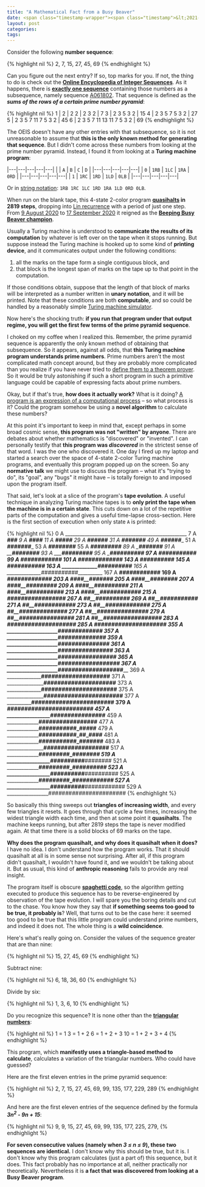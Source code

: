 ```yaml
---
title: "A Mathematical Fact from a Busy Beaver"
date: <span class="timestamp-wrapper"><span class="timestamp">&lt;2021-04-12 Mon&gt;</span></span>
layout: post
categories:
tags:
---
```

Consider the following **number sequence**:

{% highlight nil %}
2, 7, 15, 27, 45, 69
{% endhighlight %}

Can you figure out the next entry? If so, top marks for you. If not, the thing to do is check out the **[Online Encyclopedia of Integer Sequences](https://oeis.org/)**. As it happens, there is **[exactly one sequence](https://oeis.org/search?q=2%2C7%2C15%2C27%2C45%2C69)** containing those numbers as a subsequence, namely sequence [A061802](https://oeis.org/A061802). That sequence is defined as the ***sums of the rows of a certain prime number pyramid***:

{% highlight nil %}
1 |                2                |  2
2 |             2  3  2             |  7
3 |          2  3  5  3  2          | 15
4 |       2  3  5  7  5  3  2       | 27
5 |    2  3  5  7 11  7  5  3  2    | 45
6 | 2  3  5  7 11 13 11  7  5  3  2 | 69
{% endhighlight %}

The OEIS doesn't have any other entries with that subsequence, so it is not unreasonable to assume that **this is the only known method for generating that sequence**. But I didn't come across these numbers from looking at the prime number pyramid. Instead, I found it from looking at a **Turing machine program**:

|---|---|---|---|---|
| | `A` | `B` | `C` | `D` |
|---|---|---|---|---|
| `0` | `1RB` | `1LC` | `1RA` | `0RD` |
|---|---|---|---|---|
| `1` | `1RC` | `1RD` | `1LD` | `0LB` |
|---|---|---|---|---|

Or in [string notation](https://nickdrozd.github.io/2020/10/04/turing-machine-notation-and-normal-form.html): `1RB 1RC 1LC 1RD 1RA 1LD 0RD 0LB`.

When run on the blank tape, this 4-state 2-color program **[quasihalts](https://nickdrozd.github.io/2021/01/14/halt-quasihalt-recur.html) in 2819 steps**, dropping into [Lin recurrence](https://nickdrozd.github.io/2021/02/24/lin-recurrence-and-lins-algorithm.html) with a period of just one step. From [9 August 2020](https://www.scottaaronson.com/blog/?p=4916#comment-1852398) to [17 September 2020](https://www.scottaaronson.com/blog/?p=4916#comment-1857234) it reigned as the **[Beeping Busy Beaver champion](https://nickdrozd.github.io/2020/08/13/beeping-busy-beavers.html)**.

Usually a Turing machine is understood to **communicate the results of its computation** by whatever is left over on the tape when it stops running. But suppose instead the Turing machine is hooked up to some kind of **printing device**, and it communicates output under the following conditions:

1.  all the marks on the tape form a single contiguous block, and
2.  that block is the longest span of marks on the tape up to that point in the computation.

If those conditions obtain, suppose that the length of that block of marks will be interpreted as a number written in **unary notation**, and it will be printed. Note that these conditions are both **computable**, and so could be handled by a reasonably simple [Turing machine simulator](https://nickdrozd.github.io/2020/09/14/programmable-turing-machine.html).

Now here's the shocking truth: **if you run that program under that output regime, you will get the first few terms of the prime pyramid sequence**.

I choked on my coffee when I realized this. Remember, the prime pyramid sequence is apparently the only known method of obtaining that subsequence. So it appears, against all odds, that **this Turing machine program understands prime numbers**. Prime numbers aren't the most complicated math concept around, but they are probably more complicated than you realize if you have never tried to [define them to a theorem prover](https://nickdrozd.github.io/2020/04/26/idris-algebra.html). So it would be truly astonishing if such a short program in such a primitive language could be capable of expressing facts about prime numbers.

Okay, but if that's true, **how does it actually work?** What is it doing? [A program is an expression of a computational process](https://mitpress.mit.edu/sites/default/files/sicp/full-text/book/book-Z-H-9.html#%_chap_1) &#x2013; so what process is it? Could the program somehow be using a **novel algorithm** to calculate these numbers?

At this point it's important to keep in mind that, except perhaps in some broad cosmic sense, **this program was not "written" by anyone**. There are debates about whether mathematics is "discovered" or "invented". I can personally testify that **this program was *discovered*** in the strictest sense of that word. I was the one who discovered it. One day I fired up my laptop and started a search over the space of 4-state 2-color Turing machine programs, and eventually this program popped up on the screen. So any **normative talk** we might use to discuss the program &#x2013; what it's "trying to do", its "goal", any "bugs" it might have &#x2013; is totally foreign to and imposed upon the program itself.

That said, let's look at a slice of the program's **tape evolution**. A useful technique in analyzing Turing machine tapes is to **only print the tape when the machine is in a certain state**. This cuts down on a lot of the repetitive parts of the computation and gives a useful time-lapse cross-section. Here is the first section of execution when only state `A` is printed:

{% highlight nil %}
  0 A __________________________________________________
  7 A ________________________#_##______________________
  9 A ________________________####______________________
 11 A _______________________#####______________________
 29 A _____________________#_#_##_##____________________
 31 A _____________________#_#_#####____________________
 49 A _____________________#_#__#_#_##__________________
 51 A _____________________#_#__#_####__________________
 53 A _____________________#_#__######__________________
 55 A _____________________#_#_#######__________________
 89 A ______________________#_#_#_#_#_##________________
 91 A ______________________#_#_#_#_####________________
 93 A ______________________#_#_#_######________________
 95 A ______________________#_#_########________________
 97 A ______________________#_##########________________
 99 A ______________________############________________
101 A _____________________#############________________
143 A ___________________#_#_#_#_#_#_##_##______________
145 A ___________________#_#_#_#_#_#_#####______________
163 A ___________________#_#_#_#_#_#__#_#_##____________
165 A ___________________#_#_#_#_#_#__#_####____________
167 A ___________________#_#_#_#_#_#__######____________
169 A ___________________#_#_#_#_#_#_#######____________
203 A ___________________#_#_#_#__#_#_#_#_#_##__________
205 A ___________________#_#_#_#__#_#_#_#_####__________
207 A ___________________#_#_#_#__#_#_#_######__________
209 A ___________________#_#_#_#__#_#_########__________
211 A ___________________#_#_#_#__#_##########__________
213 A ___________________#_#_#_#__############__________
215 A ___________________#_#_#_#_#############__________
267 A ___________________#_#__#_#_#_#_#_#_#_#_##________
269 A ___________________#_#__#_#_#_#_#_#_#_####________
271 A ___________________#_#__#_#_#_#_#_#_######________
273 A ___________________#_#__#_#_#_#_#_########________
275 A ___________________#_#__#_#_#_#_##########________
277 A ___________________#_#__#_#_#_############________
279 A ___________________#_#__#_#_##############________
281 A ___________________#_#__#_################________
283 A ___________________#_#__##################________
285 A ___________________#_#_###################________
355 A ____________________#_#_#_#_#_#_#_#_#_#_#_##______
357 A ____________________#_#_#_#_#_#_#_#_#_#_####______
359 A ____________________#_#_#_#_#_#_#_#_#_######______
361 A ____________________#_#_#_#_#_#_#_#_########______
363 A ____________________#_#_#_#_#_#_#_##########______
365 A ____________________#_#_#_#_#_#_############______
367 A ____________________#_#_#_#_#_##############______
369 A ____________________#_#_#_#_################______
371 A ____________________#_#_#_##################______
373 A ____________________#_#_####################______
375 A ____________________#_######################______
377 A ____________________########################______
379 A ___________________#########################______
457 A _________________#_#_#_#_#_#_#_#_#_#_#_#_##_##____
459 A _________________#_#_#_#_#_#_#_#_#_#_#_#_#####____
477 A _________________#_#_#_#_#_#_#_#_#_#_#_#__#_#_##__
479 A _________________#_#_#_#_#_#_#_#_#_#_#_#__#_####__
481 A _________________#_#_#_#_#_#_#_#_#_#_#_#__######__
483 A _________________#_#_#_#_#_#_#_#_#_#_#_#_#######__
517 A _________________#_#_#_#_#_#_#_#_#_#__#_#_#_#_#_##
519 A _________________#_#_#_#_#_#_#_#_#_#__#_#_#_#_####
521 A _________________#_#_#_#_#_#_#_#_#_#__#_#_#_######
523 A _________________#_#_#_#_#_#_#_#_#_#__#_#_########
525 A _________________#_#_#_#_#_#_#_#_#_#__#_##########
527 A _________________#_#_#_#_#_#_#_#_#_#__############
529 A _________________#_#_#_#_#_#_#_#_#_#_#############
{% endhighlight %}

So basically this thing sweeps out **triangles of increasing width**, and every few triangles it resets. It goes through that cycle a few times, increasing the widest triangle width each time, and then at some point it **quasihalts**. The machine keeps running, but after 2819 steps the tape is never modified again. At that time there is a solid blocks of 69 marks on the tape.

**Why does the program quasihalt, and why does it quasihalt when it does?** I have no idea. I don't understand how the program works. That it should quasihalt at all is in some sense not surprising. After all, if this program didn't quasihalt, I wouldn't have found it, and we wouldn't be talking about it. But as usual, this kind of **anthropic reasoning** fails to provide any real insight.

The program itself is obscure **[spaghetti code](https://nickdrozd.github.io/2021/01/26/spaghetti-code-conjecture.html)**, so the algorithm getting executed to produce this sequence has to be reverse-engineered by observation of the tape evolution. I will spare you the boring details and cut to the chase. You know how they say that **if something seems too good to be true, it probably is**? Well, that turns out to be the case here: it seemed too good to be true that this little program could understand prime numbers, and indeed it does not. The whole thing is a **wild coincidence**.

Here's what's really going on. Consider the values of the sequence greater that are than nine:

{% highlight nil %}
15, 27, 45, 69
{% endhighlight %}

Subtract nine:

{% highlight nil %}
6, 18, 36, 60
{% endhighlight %}

Divide by six:

{% highlight nil %}
1,  3,  6, 10
{% endhighlight %}

Do you recognize this sequence? It is none other than the **[triangular numbers](https://nickdrozd.github.io/2018/08/04/y.html)**:

{% highlight nil %}
 1 = 1
 3 = 1 + 2
 6 = 1 + 2 + 3
10 = 1 + 2 + 3 + 4
{% endhighlight %}

This program, which **manifestly uses a triangle-based method to calculate**, calculates a variation of the triangular numbers. Who could have guessed?

Here are the first eleven entries in the prime pyramid sequence:

{% highlight nil %}
2, 7, 15, 27, 45, 69, 99, 135, 177, 229, 289
{% endhighlight %}

And here are the first eleven entries of the sequence defined by the formula ***3n<sup>2</sup> - 9n + 15***:

{% highlight nil %}
9, 9, 15, 27, 45, 69, 99, 135, 177, 225, 279,
{% endhighlight %}

**For seven consecutive values (namely when *3 ≤ n ≤ 9*), these two sequences are identical.** I don't know why this should be true, but it is. I don't know why this program calculates (just a part of) this sequence, but it does. This fact probably has no importance at all, neither practically nor theoretically. Nevertheless it is **a fact that was discovered from looking at a Busy Beaver program**.
